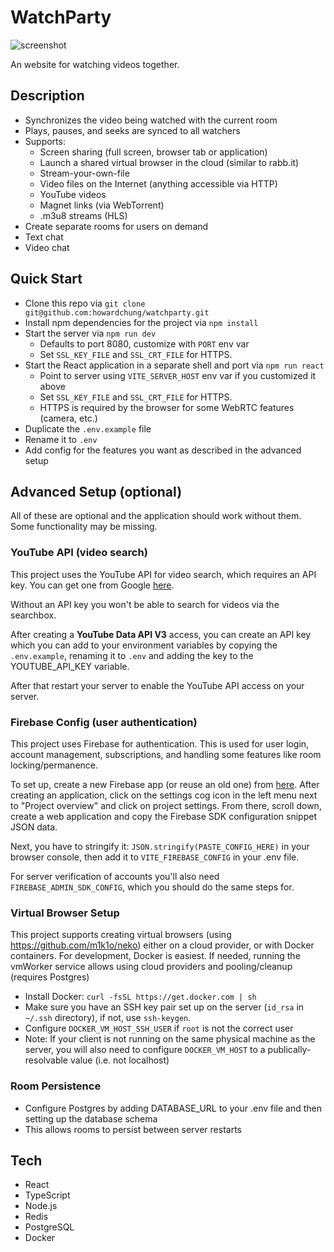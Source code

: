 # WatchParty

![screenshot](https://github.com/howardchung/watchparty/raw/master/public/screenshot_full.png)

An website for watching videos together.

## Description

- Synchronizes the video being watched with the current room
- Plays, pauses, and seeks are synced to all watchers
- Supports:
  - Screen sharing (full screen, browser tab or application)
  - Launch a shared virtual browser in the cloud (similar to rabb.it)
  - Stream-your-own-file
  - Video files on the Internet (anything accessible via HTTP)
  - YouTube videos
  - Magnet links (via WebTorrent)
  - .m3u8 streams (HLS)
- Create separate rooms for users on demand
- Text chat
- Video chat

## Quick Start

- Clone this repo via `git clone git@github.com:howardchung/watchparty.git`
- Install npm dependencies for the project via `npm install`
- Start the server via `npm run dev`
  - Defaults to port 8080, customize with `PORT` env var
  - Set `SSL_KEY_FILE` and `SSL_CRT_FILE` for HTTPS.
- Start the React application in a separate shell and port via `npm run react`
  - Point to server using `VITE_SERVER_HOST` env var if you customized it above
  - Set `SSL_KEY_FILE` and `SSL_CRT_FILE` for HTTPS.
  - HTTPS is required by the browser for some WebRTC features (camera, etc.)
- Duplicate the `.env.example` file
- Rename it to `.env`
- Add config for the features you want as described in the advanced setup

## Advanced Setup (optional)

All of these are optional and the application should work without them. Some functionality may be missing.

### YouTube API (video search)

This project uses the YouTube API for video search, which requires an API key. You can get one from Google [here](https://console.developers.google.com).

Without an API key you won't be able to search for videos via the searchbox.

After creating a **YouTube Data API V3** access, you can create an API key which you can add to your environment variables by copying the `.env.example`, renaming it to `.env` and adding the key to the YOUTUBE_API_KEY variable.

After that restart your server to enable the YouTube API access on your server.

### Firebase Config (user authentication)

This project uses Firebase for authentication. This is used for user login, account management, subscriptions, and handling some features like room locking/permanence.

To set up, create a new Firebase app (or reuse an old one) from [here](https://console.firebase.google.com/). After creating an application, click on the settings cog icon in the left menu next to "Project overview" and click on project settings. From there, scroll down, create a web application and copy the Firebase SDK configuration snippet JSON data.

Next, you have to stringify it: `JSON.stringify(PASTE_CONFIG_HERE)` in your browser console, then add it to `VITE_FIREBASE_CONFIG` in your .env file.

For server verification of accounts you'll also need `FIREBASE_ADMIN_SDK_CONFIG`, which you should do the same steps for.

### Virtual Browser Setup

This project supports creating virtual browsers (using https://github.com/m1k1o/neko) either on a cloud provider, or with Docker containers. For development, Docker is easiest. If needed, running the vmWorker service allows using cloud providers and pooling/cleanup (requires Postgres)

- Install Docker: `curl -fsSL https://get.docker.com | sh`
- Make sure you have an SSH key pair set up on the server (`id_rsa` in `~/.ssh` directory), if not, use `ssh-keygen`.
- Configure `DOCKER_VM_HOST_SSH_USER` if `root` is not the correct user
- Note: If your client is not running on the same physical machine as the server, you will also need to configure `DOCKER_VM_HOST` to a publically-resolvable value (i.e. not localhost)

### Room Persistence

- Configure Postgres by adding DATABASE_URL to your .env file and then setting up the database schema
- This allows rooms to persist between server restarts

## Tech

- React
- TypeScript
- Node.js
- Redis
- PostgreSQL
- Docker
